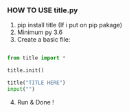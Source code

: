 ### HOW TO USE title.py ### 

1) pip install title (If i put on pip pakage)
2) Minimum py 3.6 
3) Create a basic file: 

```py

from title import * 

title.init()

title("TITLE HERE") 
input("")


```

4) Run & Done ! 